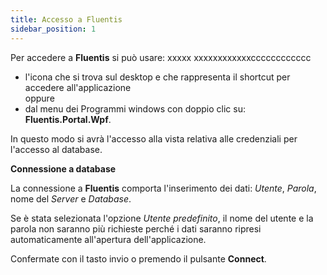 ```yaml
---
title: Accesso a Fluentis
sidebar_position: 1
---
```


Per accedere a **Fluentis** si può usare: xxxxx
xxxxxxxxxxxxcccccccccccc
- l'icona che si trova sul desktop e che rappresenta il shortcut per accedere all'applicazione  
    oppure  
- dal menu dei Programmi windows con doppio clic su: **Fluentis.Portal.Wpf**.  

In questo modo si avrà l'accesso alla vista relativa alle credenziali per l'accesso al database.

**Connessione a database**

La connessione a **Fluentis** comporta l'inserimento dei dati: *Utente*, *Parola*, nome del *Server* e *Database*.

Se è stata selezionata l'opzione *Utente predefinito*, il nome del utente e la parola non saranno più richieste perché i dati saranno ripresi automaticamente all'apertura dell'applicazione.

Confermate con il tasto invio o premendo il pulsante **Connect**.
